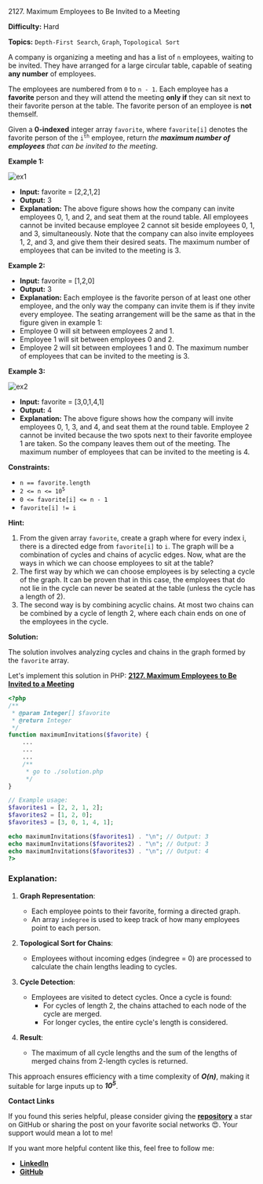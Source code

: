 2127\. Maximum Employees to Be Invited to a Meeting

**Difficulty:** Hard

**Topics:** `Depth-First Search`, `Graph`, `Topological Sort`

A company is organizing a meeting and has a list of `n` employees, waiting to be invited. They have arranged for a large circular table, capable of seating **any number** of employees.

The employees are numbered from `0` to `n - 1`. Each employee has a **favorite** person and they will attend the meeting **only if** they can sit next to their favorite person at the table. The favorite person of an employee is **not** themself.

Given a **0-indexed** integer array `favorite`, where `favorite[i]` denotes the favorite person of the <code>i<sup>th</sup></code> employee, return _the **maximum number of employees** that can be invited to the meeting_.

**Example 1:**

![ex1](https://assets.leetcode.com/uploads/2021/12/14/ex1.png)

- **Input:** favorite = [2,2,1,2]
- **Output:** 3
- **Explanation:**
  The above figure shows how the company can invite employees 0, 1, and 2, and seat them at the round table.
  All employees cannot be invited because employee 2 cannot sit beside employees 0, 1, and 3, simultaneously.
  Note that the company can also invite employees 1, 2, and 3, and give them their desired seats.
  The maximum number of employees that can be invited to the meeting is 3.

**Example 2:**

- **Input:** favorite = [1,2,0]
- **Output:** 3
- **Explanation:**
  Each employee is the favorite person of at least one other employee, and the only way the company can invite them is if they invite every employee.
  The seating arrangement will be the same as that in the figure given in example 1:
- Employee 0 will sit between employees 2 and 1.
- Employee 1 will sit between employees 0 and 2.
- Employee 2 will sit between employees 1 and 0.
  The maximum number of employees that can be invited to the meeting is 3.


**Example 3:**

![ex2](https://assets.leetcode.com/uploads/2021/12/14/ex2.png)

- **Input:** favorite = [3,0,1,4,1]
- **Output:** 4
- **Explanation:**
  The above figure shows how the company will invite employees 0, 1, 3, and 4, and seat them at the round table.
  Employee 2 cannot be invited because the two spots next to their favorite employee 1 are taken.
  So the company leaves them out of the meeting.
  The maximum number of employees that can be invited to the meeting is 4.



**Constraints:**

- `n == favorite.length`
- <code>2 <= n <= 10<sup>5</sup></code>
- `0 <= favorite[i] <= n - 1`
- `favorite[i] != i`


**Hint:**
1. From the given array `favorite`, create a graph where for every index i, there is a directed edge from `favorite[i]` to `i`. The graph will be a combination of cycles and chains of acyclic edges. Now, what are the ways in which we can choose employees to sit at the table?
2. The first way by which we can choose employees is by selecting a cycle of the graph. It can be proven that in this case, the employees that do not lie in the cycle can never be seated at the table (unless the cycle has a length of 2).
3. The second way is by combining acyclic chains. At most two chains can be combined by a cycle of length 2, where each chain ends on one of the employees in the cycle.



**Solution:**

The solution involves analyzing cycles and chains in the graph formed by the `favorite` array.

Let's implement this solution in PHP: **[2127. Maximum Employees to Be Invited to a Meeting](https://github.com/mah-shamim/leet-code-in-php/tree/main/algorithms/002127-maximum-employees-to-be-invited-to-a-meeting/solution.php)**

```php
<?php
/**
 * @param Integer[] $favorite
 * @return Integer
 */
function maximumInvitations($favorite) {
    ...
    ...
    ...
    /**
     * go to ./solution.php
     */
}

// Example usage:
$favorites1 = [2, 2, 1, 2];
$favorites2 = [1, 2, 0];
$favorites3 = [3, 0, 1, 4, 1];

echo maximumInvitations($favorites1) . "\n"; // Output: 3
echo maximumInvitations($favorites2) . "\n"; // Output: 3
echo maximumInvitations($favorites3) . "\n"; // Output: 4
?>
```

### Explanation:

1. **Graph Representation**:
   - Each employee points to their favorite, forming a directed graph.
   - An array `indegree` is used to keep track of how many employees point to each person.

2. **Topological Sort for Chains**:
   - Employees without incoming edges (indegree = 0) are processed to calculate the chain lengths leading to cycles.

3. **Cycle Detection**:
   - Employees are visited to detect cycles. Once a cycle is found:
      - For cycles of length 2, the chains attached to each node of the cycle are merged.
      - For longer cycles, the entire cycle's length is considered.

4. **Result**:
   - The maximum of all cycle lengths and the sum of the lengths of merged chains from 2-length cycles is returned.

This approach ensures efficiency with a time complexity of _**O(n)**_, making it suitable for large inputs up to _**10<sup>5</sup>**_.

**Contact Links**

If you found this series helpful, please consider giving the **[repository](https://github.com/mah-shamim/leet-code-in-php)** a star on GitHub or sharing the post on your favorite social networks 😍. Your support would mean a lot to me!

If you want more helpful content like this, feel free to follow me:

- **[LinkedIn](https://www.linkedin.com/in/arifulhaque/)**
- **[GitHub](https://github.com/mah-shamim)**